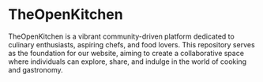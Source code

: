 # TheOpenKitchen
TheOpenKitchen is a vibrant community-driven platform dedicated to culinary enthusiasts, aspiring chefs, and food lovers. This repository serves as the foundation for our website, aiming to create a collaborative space where individuals can explore, share, and indulge in the world of cooking and gastronomy.
